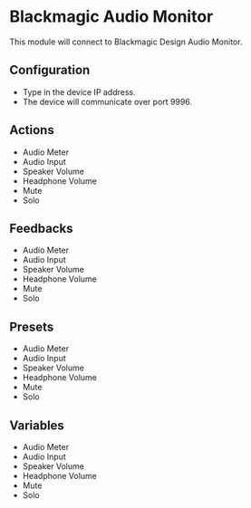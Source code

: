 # Blackmagic Audio Monitor

This module will connect to Blackmagic Design Audio Monitor.

## Configuration

- Type in the device IP address.
- The device will communicate over port 9996.

## Actions

- Audio Meter
- Audio Input
- Speaker Volume
- Headphone Volume
- Mute
- Solo

## Feedbacks

- Audio Meter
- Audio Input
- Speaker Volume
- Headphone Volume
- Mute
- Solo

## Presets
- Audio Meter
- Audio Input
- Speaker Volume
- Headphone Volume
- Mute
- Solo

## Variables

- Audio Meter
- Audio Input
- Speaker Volume
- Headphone Volume
- Mute
- Solo
